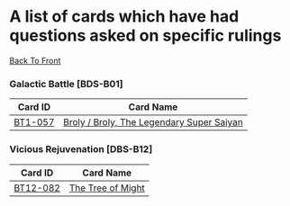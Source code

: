 # A list of cards which have had questions asked on specific rulings
[Back To Front](../README.md)

### Galactic Battle [BDS-B01]
Card ID | Card Name
------- | ---------
[BT1-057](./BT1-057.md) | [Broly / Broly, The Legendary Super Saiyan](./BT1-057.md)

### Vicious Rejuvenation [DBS-B12]
Card ID | Card Name
------- | ---------
[BT12-082](./BT12-082.md) | [The Tree of Might](./BT12-082.md)


